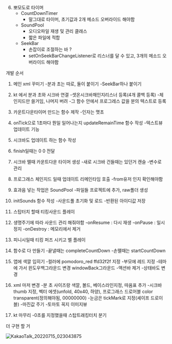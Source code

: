

6. 뽀모도로 타이머
   - CountDownTimer
     - 말그대로 타이머, 초기값과 2개 메소드 오버라이드 해야함 
   - SoundPool
     - 오디오파일 재생 및 관리 클래스
     - 짧은 파일에 적합
   - SeekBar
     - 손잡이로 조절하는 바 ?
     - setOnSeekBarChangeListener로 리스너를 달 수 있고, 3개의 메소드 오버라이드 해야함

개발 순서

1. 메인 xml 꾸미기
	-분과 초는 따로, 둘이 붙이기
	-SeekBar하나 붙이기

2. kt 에서 분과 초와 시크바 연결
	-셋온시크바채인지리스너 등록(4개 콜백 등록)
	-체인지드만 쓸거임, 나머지 버려
	-그 함수 안에서 프로그레스 값을 분의 텍스트로 등록

3. 카운트다운타이머 만드는 함수 제작
	-인자는 몃초
	
4. onTick으로 1초마다 뭔일 일어나는지 updateRemainTime 함수 작성
	-텍스트뷰 업데이트 기능

5. 시크바도 업데이트 하는 함수 작성

6. finish일때는 0 0 전달

7. 시크바 뗄때 카운트다운 타이머 생성
	-새로 시크바 건들때는 있던거 캔슬
	-변수로 관리

8. 프로그래스 체인지드 일때 업데이트 리메인타임 호출
	-from유저 인지 확인해야함

9. 효과음 넣는 작업은 SoundPool
	-파일들 프로젝트에 추가, raw폴더 생성

10. initSounds 함수 작성
	-사운드풀 초기화 및 로드
	-반환된 아이디값 저장

11. 스탑터치 할때 티킹사운드 플레이

12. 생명주기에 따라 사운드 관리 해줘야함
	-onResume : 다시 재생
	-onPause : 일시정지
	-onDestroy : 메모리에서 제거

13. 피니시일때 티킹 퍼즈 시키고 벨 플레이

14. 함수로 다 만들기
	-끝낼때는 completeCountDown
	-손뗄때는 startCountDown

15. 앱에 색깔 입히기
	-컬러에 pomodoro_red ffd32f2f 지정
	-부모에 레드 지정
	-테마에 가서 윈도우백그라운드 변경 windowBack그라운드
	-액션바 제거
	-상태바도 변경

16. xml 마저 변경
	-분 초 사이즈랑 색깔, 볼드, 베이스라인지정, 따옴표 추가
	-시크바 thumb 지정, 벡터 에셋(unfold, 40x40, 하양), 프로그래스 드로어블 color transparent(정의해야됨, 00000000)
	-눈금은 tickMark로 지정(셰이프 드로이블)
	-마진값 주기
	-토마토 꼭지 이미지뷰

17. kt 마무리
	-0초를 지정했을때 스탑트래킹터치 분기




더 구현 할 거

![KakaoTalk_20220715_023043875](https://user-images.githubusercontent.com/68932465/179046367-47212e5a-0545-4a14-9052-dcbee7119845.jpg)

